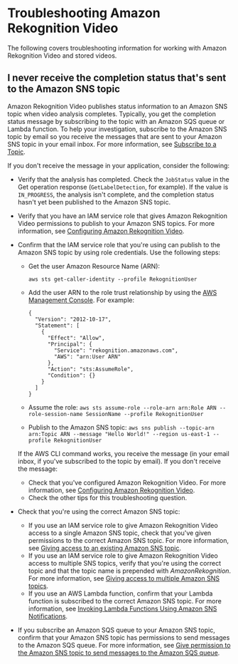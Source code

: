 # Troubleshooting Amazon Rekognition Video<a name="video-troubleshooting"></a>

The following covers troubleshooting information for working with Amazon Rekognition Video and stored videos\.

## I never receive the completion status that's sent to the Amazon SNS topic<a name="video-no-sns-topic"></a>

 Amazon Rekognition Video publishes status information to an Amazon SNS topic when video analysis completes\. Typically, you get the completion status message by subscribing to the topic with an Amazon SQS queue or Lambda function\. To help your investigation, subscribe to the Amazon SNS topic by email so you receive the messages that are sent to your Amazon SNS topic in your email inbox\. For more information, see [Subscribe to a Topic](https://docs.aws.amazon.com/sns/latest/dg/SubscribeTopic.html)\.

If you don't receive the message in your application, consider the following:
+ Verify that the analysis has completed\. Check the `JobStatus` value in the Get operation response \(`GetLabelDetection`, for example\)\. If the value is `IN_PROGRESS`, the analysis isn't complete, and the completion status hasn't yet been published to the Amazon SNS topic\.
+ Verify that you have an IAM service role that gives Amazon Rekognition Video permissions to publish to your Amazon SNS topics\. For more information, see [Configuring Amazon Rekognition Video](api-video-roles.md)\. 
+ Confirm that the IAM service role that you're using can publish to the Amazon SNS topic by using role credentials\. Use the following steps:
  + Get the user Amazon Resource Name \(ARN\):

    ```
    aws sts get-caller-identity --profile RekognitionUser 
    ```
  + Add the user ARN to the role trust relationship by using the [AWS Management Console](https://docs.aws.amazon.com/IAM/latest/UserGuide/id_roles_manage_modify.html)\. For example:

    ```
    {
      "Version": "2012-10-17",
      "Statement": [
        {
          "Effect": "Allow",
          "Principal": {
            "Service": "rekognition.amazonaws.com",
            "AWS": "arn:User ARN"
          },
          "Action": "sts:AssumeRole",
          "Condition": {}
        }
      ]
    }
    ```
  + Assume the role: `aws sts assume-role --role-arn arn:Role ARN --role-session-name SessionName --profile RekognitionUser`
  + Publish to the Amazon SNS topic: `aws sns publish --topic-arn arn:Topic ARN --message "Hello World!" --region us-east-1 --profile RekognitionUser`

  If the AWS CLI command works, you receive the message \(in your email inbox, if you've subscribed to the topic by email\)\. If you don't receive the message:
  + Check that you've configured Amazon Rekognition Video\. For more information, see [Configuring Amazon Rekognition Video](api-video-roles.md)\.
  + Check the other tips for this troubleshooting question\.
+ Check that you're using the correct Amazon SNS topic:
  + If you use an IAM service role to give Amazon Rekognition Video access to a single Amazon SNS topic, check that you've given permissions to the correct Amazon SNS topic\. For more information, see [Giving access to an existing Amazon SNS topic](api-video-roles.md#api-video-roles-single-topics)\.
  + If you use an IAM service role to give Amazon Rekognition Video access to multiple SNS topics, verify that you're using the correct topic and that the topic name is prepended with *AmazonRekognition*\. For more information, see [Giving access to multiple Amazon SNS topics](api-video-roles.md#api-video-roles-all-topics)\. 
  + If you use an AWS Lambda function, confirm that your Lambda function is subscribed to the correct Amazon SNS topic\. For more information, see [ Invoking Lambda Functions Using Amazon SNS Notifications](https://docs.aws.amazon.com/sns/latest/dg/sns-lambda.html)\.
+ If you subscribe an Amazon SQS queue to your Amazon SNS topic, confirm that your Amazon SNS topic has permissions to send messages to the Amazon SQS queue\. For more information, see [Give permission to the Amazon SNS topic to send messages to the Amazon SQS queue](https://docs.aws.amazon.com/sns/latest/dg/SendMessageToSQS.html#SendMessageToSQS.sqs.permissions)\.